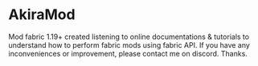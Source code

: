 # AkiraMod
Mod fabric 1.19+ created listening to online documentations & tutorials to understand how to perform fabric mods using fabric API.
If you have any inconveniences or improvement, please contact me on discord.
Thanks.
